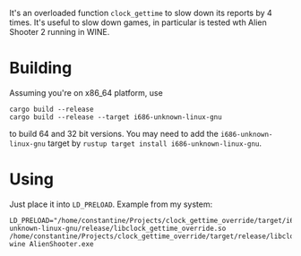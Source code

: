 It's an overloaded function `clock_gettime` to slow down its reports by 4 times. It's useful to slow down games, in particular is tested wth Alien Shooter 2 running in WINE.

# Building

Assuming you're on x86_64 platform, use

```
cargo build --release
cargo build --release --target i686-unknown-linux-gnu 
```

to build 64 and 32 bit versions. You may need to add the `i686-unknown-linux-gnu` target by `rustup target install i686-unknown-linux-gnu`.

# Using

Just place it into `LD_PRELOAD`. Example from my system:

	LD_PRELOAD="/home/constantine/Projects/clock_gettime_override/target/i686-unknown-linux-gnu/release/libclock_gettime_override.so /home/constantine/Projects/clock_gettime_override/target/release/libclock_gettime_override.so" wine AlienShooter.exe
